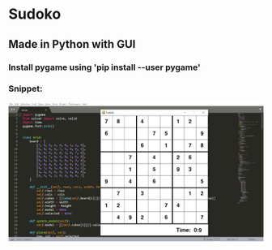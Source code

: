 # Sudoko 
## Made in Python with GUI
### Install pygame using 'pip install --user pygame'
### Snippet:
![](/s-1.png)
